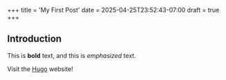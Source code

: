 +++
title = 'My First Post'
date = 2025-04-25T23:52:43-07:00
draft = true
+++

## Introduction

This is **bold** text, and this is *emphasized* text.

Visit the [Hugo](https://gohugo.io) website!
